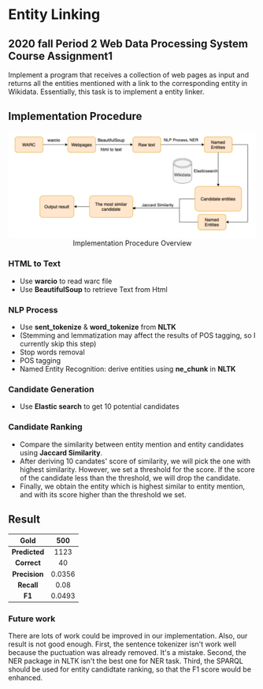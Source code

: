 # Entity Linking
## 2020 fall Period 2 Web Data Processing System Course Assignment1 

Implement a program that receives a collection of web pages as input and returns all the entities mentioned with a link to the corresponding entity in Wikidata. Essentially, this task is to implement a entity linker.

## Implementation Procedure
<p align="center">
    <img src="procedure.png" id="img-procedure"/>
    <span style>Implementation Procedure Overview</span>
</p>


### HTML to Text
* Use **warcio** to read warc file
* Use **BeautifulSoup** to retrieve Text from Html

### NLP Process
* Use **sent_tokenize** & **word_tokenize** from **NLTK**
* (Stemming and lemmatization may affect the results of POS tagging, so I currently skip this step)
* Stop words removal
* POS tagging
* Named Entity Recognition: derive entities using **ne_chunk** in **NLTK**

### Candidate Generation
* Use **Elastic search** to get 10 potential candidates

### Candidate Ranking
* Compare the similarity between entity mention and entity candidates using **Jaccard Similarity**. 
* After deriving 10 candates' score of similarity, we will pick the one with highest similarity. However, we set a threshold for the score. If the score of the candidate less than the threshold, we will drop the candidate.
* Finally, we obtain the entity which is highest similar to entity mention, and with its score higher than the threshold we set.

## Result

|__Gold__|500|
|:--:|:--:|
|__Predicted__|1123|
|__Correct__|40|
|__Precision__|0.0356|
|__Recall__|0.08|
|__F1__|0.0493|

### Future work
There are lots of work could be improved in our implementation. Also, our result is not good enough. First, the sentence tokenizer isn't work well because the puctuation was already removed. It's a mistake. Second, the NER package in NLTK isn't the best one for NER task. Third, the SPARQL should be used for entity candidtate ranking, so that the F1 score would be enhanced.
